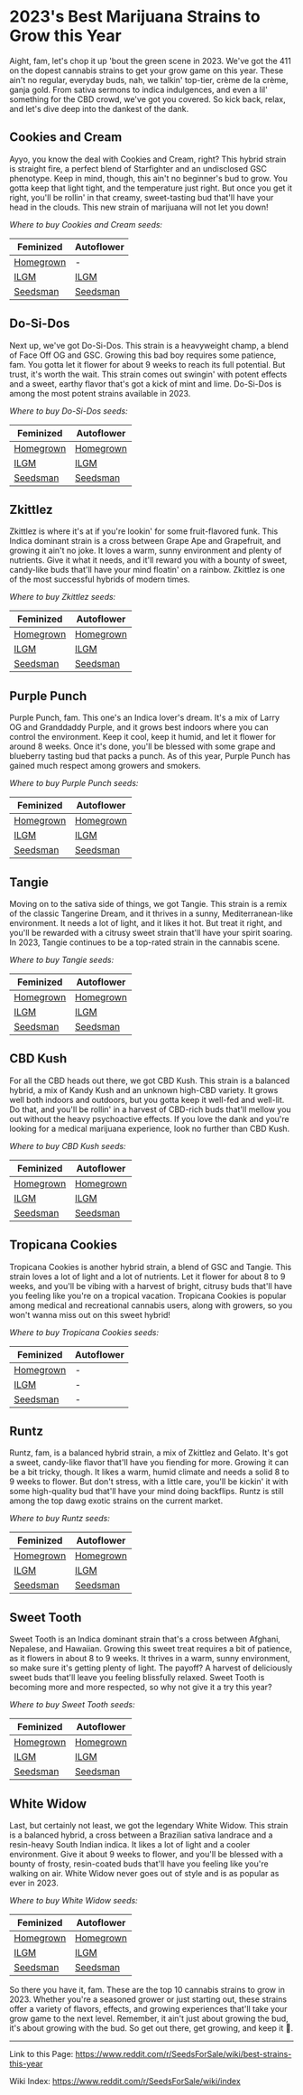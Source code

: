 # 2023's Best Marijuana Strains to Grow this Year

Aight, fam, let's chop it up 'bout the green scene in 2023. We've got the 411 on the dopest cannabis strains to get your grow game on this year. These ain't no regular, everyday buds, nah, we talkin' top-tier, crème de la crème, ganja gold. From sativa sermons to indica indulgences, and even a lil' something for the CBD crowd, we've got you covered. So kick back, relax, and let's dive deep into the dankest of the dank.

## Cookies and Cream
Ayyo, you know the deal with Cookies and Cream, right? This hybrid strain is straight fire, a perfect blend of Starfighter and an undisclosed GSC phenotype. Keep in mind, though, this ain't no beginner's bud to grow. You gotta keep that light tight, and the temperature just right. But once you get it right, you'll be rollin' in that creamy, sweet-tasting bud that'll have your head in the clouds. This new strain of marijuana will not let you down!

*Where to buy Cookies and Cream seeds:*

| Feminized | Autoflower |
|-----------|------------|
| [Homegrown](https://homegrowncannabisco.com/products/cookies-cream-feminized-marijuana-seeds?a_aid=sale) | -  |
| [ILGM](https://ilgm.com/products/cookies-and-cream-feminized-seeds?aff=2191)      | [ILGM](https://ilgm.com/products/cookies-and-cream-autoflower-seeds?aff=2191)       |
| [Seedsman](https://www.seedsman.com/cookies-cream-feminised-seeds?a_aid=56f632ea3916c)  | [Seedsman](https://www.seedsman.com/cream-cookies-auto-feminised-seeds?a_aid=56f632ea3916c)   |

## Do-Si-Dos
Next up, we've got Do-Si-Dos. This strain is a heavyweight champ, a blend of Face Off OG and GSC. Growing this bad boy requires some patience, fam. You gotta let it flower for about 9 weeks to reach its full potential. But trust, it's worth the wait. This strain comes out swingin' with potent effects and a sweet, earthy flavor that's got a kick of mint and lime. Do-Si-Dos is among the most potent strains available in 2023.

*Where to buy Do-Si-Dos seeds:*

| Feminized | Autoflower |
|-----------|------------|
| [Homegrown](https://homegrowncannabisco.com/products/do-si-dos-feminized-marijuana-seeds?a_aid=sale) | [Homegrown](https://homegrowncannabisco.com/products/do-si-dos-autoflower-cannabis-seeds-marijuana-seeds?a_aid=sale)  |
| [ILGM](https://ilgm.com/products/do-si-dos-feminized-seeds?aff=2191)      | [ILGM](https://ilgm.com/products/do-si-dos-autoflower-seeds?aff=2191)       |
| [Seedsman](https://www.seedsman.com/dos-si-dos-33-feminised-seeds?a_aid=56f632ea3916c)  | [Seedsman](https://www.seedsman.com/dos-si-dos-auto-feminised-seeds?a_aid=56f632ea3916c)   |

## Zkittlez
Zkittlez is where it's at if you're lookin' for some fruit-flavored funk. This Indica dominant strain is a cross between Grape Ape and Grapefruit, and growing it ain't no joke. It loves a warm, sunny environment and plenty of nutrients. Give it what it needs, and it'll reward you with a bounty of sweet, candy-like buds that'll have your mind floatin' on a rainbow. Zkittlez is one of the most successful hybrids of modern times.

*Where to buy Zkittlez seeds:*

| Feminized | Autoflower |
|-----------|------------|
| [Homegrown](https://homegrowncannabisco.com/products/zkittlez-feminized-marijuana-seeds?a_aid=sale) | [Homegrown](https://homegrowncannabisco.com/products/zkittlez-autoflower-marijuana-seeds?a_aid=sale)  |
| [ILGM](https://ilgm.com/products/zkittlez-feminized-seeds?aff=2191)      | [ILGM](https://ilgm.com/products/zkittlez-autoflower-seeds?aff=2191)       |
| [Seedsman](https://www.seedsman.com/zkittlez-2-0-feminised-seeds?a_aid=56f632ea3916c)  | [Seedsman](https://www.seedsman.com/fastbuds-zkittlez-auto-feminised-seeds?a_aid=56f632ea3916c)   |

## Purple Punch
Purple Punch, fam. This one's an Indica lover's dream. It's a mix of Larry OG and Granddaddy Purple, and it grows best indoors where you can control the environment. Keep it cool, keep it humid, and let it flower for around 8 weeks. Once it's done, you'll be blessed with some grape and blueberry tasting bud that packs a punch. As of this year, Purple Punch has gained much respect among growers and smokers.

*Where to buy Purple Punch seeds:*

| Feminized | Autoflower |
|-----------|------------|
| [Homegrown](https://homegrowncannabisco.com/products/purple-punch-feminized-marijuana-seeds?a_aid=sale) | [Homegrown](https://homegrowncannabisco.com/products/purple-punch-autoflower-seeds-marijuana-seeds?a_aid=sale)  |
| [ILGM](https://ilgm.com/products/purple-punch-feminized-seeds?aff=2191)      | [ILGM](https://ilgm.com/products/purple-punch-autoflower-seeds?aff=2191)       |
| [Seedsman](https://www.seedsman.com/purple-punch-feminised-seeds?a_aid=56f632ea3916c)  | [Seedsman](https://www.seedsman.com/purple-punch-auto-feminised-seeds-barneys-farm?a_aid=56f632ea3916c)   |

## Tangie
Moving on to the sativa side of things, we got Tangie. This strain is a remix of the classic Tangerine Dream, and it thrives in a sunny, Mediterranean-like environment. It needs a lot of light, and it likes it hot. But treat it right, and you'll be rewarded with a citrusy sweet strain that'll have your spirit soaring. In 2023, Tangie continues to be a top-rated strain in the cannabis scene.

*Where to buy Tangie seeds:*

| Feminized | Autoflower |
|-----------|------------|
| [Homegrown](https://homegrowncannabisco.com/products/tangie-feminized-marijuana-seeds?a_aid=sale) | [Homegrown](https://homegrowncannabisco.com/products/tangie-autoflower-marijuana-seeds?a_aid=sale)  |
| [ILGM](https://ilgm.com/products/tangie-feminized-seeds?aff=2191)      | [ILGM](https://ilgm.com/products/tangie-autoflower-seeds?aff=2191)       |
| [Seedsman](https://www.seedsman.com/tangie-feminised-seeds-dna-geneticsdna-tang-fem?a_aid=56f632ea3916c)  | [Seedsman](https://www.seedsman.com/tangie-matic-autoflowering-feminised-seeds?a_aid=56f632ea3916c)   |

## CBD Kush
For all the CBD heads out there, we got CBD Kush. This strain is a balanced hybrid, a mix of Kandy Kush and an unknown high-CBD variety. It grows well both indoors and outdoors, but you gotta keep it well-fed and well-lit. Do that, and you'll be rollin' in a harvest of CBD-rich buds that'll mellow you out without the heavy psychoactive effects. If you love the dank and you're looking for a medical marijuana experience, look no further than CBD Kush.

*Where to buy CBD Kush seeds:*

| Feminized | Autoflower |
|-----------|------------|
| [Homegrown](https://homegrowncannabisco.com/products/cbd-kush-feminized-marijuana-seeds?a_aid=sale) | [Homegrown](https://homegrowncannabisco.com/products/cbd-kush-autoflower-marijuana-seeds?a_aid=sale)  |
| [ILGM](https://ilgm.com/products/cbd-kush-feminized-seeds?aff=2191)      | [ILGM](https://ilgm.com/products/cbd-kush-autoflower-seeds?aff=2191)       |
| [Seedsman](https://www.seedsman.com/kush-n-cookies-cbd-feminised-seeds?a_aid=56f632ea3916c)  | [Seedsman](https://www.seedsman.com/pink-kush-cbd-auto-feminised-seeds?a_aid=56f632ea3916c)   |

## Tropicana Cookies
Tropicana Cookies is another hybrid strain, a blend of GSC and Tangie. This strain loves a lot of light and a lot of nutrients. Let it flower for about 8 to 9 weeks, and you'll be vibing with a harvest of bright, citrusy buds that'll have you feeling like you're on a tropical vacation. Tropicana Cookies is popular among medical and recreational cannabis users, along with growers, so you won't wanna miss out on this sweet hybrid!

*Where to buy Tropicana Cookies seeds:*

| Feminized | Autoflower |
|-----------|------------|
| [Homegrown](https://homegrowncannabisco.com/products/tropicana-cookies-purple-feminized-marijuana-seeds?a_aid=sale) | -  |
| [ILGM](https://ilgm.com/products/tropicana-cookies-feminized-seeds?aff=2191)      | -       |
| [Seedsman](https://www.seedsman.com/tropicana-cookies-fast-feminised-seeds-fb-tropco-fast-fem?a_aid=56f632ea3916c)  | -   |

## Runtz
Runtz, fam, is a balanced hybrid strain, a mix of Zkittlez and Gelato. It's got a sweet, candy-like flavor that'll have you fiending for more. Growing it can be a bit tricky, though. It likes a warm, humid climate and needs a solid 8 to 9 weeks to flower. But don't stress, with a little care, you'll be kickin' it with some high-quality bud that'll have your mind doing backflips. Runtz is still among the top dawg exotic strains on the current market.

*Where to buy Runtz seeds:*

| Feminized | Autoflower |
|-----------|------------|
| [Homegrown](https://homegrowncannabisco.com/products/runtz-feminized-marijuana-seeds?a_aid=sale) | [Homegrown](https://homegrowncannabisco.com/products/runtz-autoflower-seeds-marijuana-seeds?a_aid=sale)  |
| [ILGM](https://ilgm.com/products/runtz-feminized-seeds?aff=2191)      | [ILGM](https://ilgm.com/products/runtz-autoflower-seeds?aff=2191)       |
| [Seedsman](https://www.seedsman.com/runtz-13-feminised-seeds-5?a_aid=56f632ea3916c)  | [Seedsman](https://www.seedsman.com/runtz-auto-feminised-seeds-bfs-runtz-auto-fem?a_aid=56f632ea3916c)   |

## Sweet Tooth
Sweet Tooth is an Indica dominant strain that's a cross between Afghani, Nepalese, and Hawaiian. Growing this sweet treat requires a bit of patience, as it flowers in about 8 to 9 weeks. It thrives in a warm, sunny environment, so make sure it's getting plenty of light. The payoff? A harvest of deliciously sweet buds that'll leave you feeling blissfully relaxed. Sweet Tooth is becoming more and more respected, so why not give it a try this year?

*Where to buy Sweet Tooth seeds:*

| Feminized | Autoflower |
|-----------|------------|
| [Homegrown](https://homegrowncannabisco.com/products/sweet-tooth-feminized-marijuana-seeds?a_aid=sale) | [Homegrown](https://homegrowncannabisco.com/products/sweet-tooth-autoflower-marijuana-seeds?a_aid=sale)  |
| [ILGM](https://ilgm.com/products/sweet-tooth-feminized-seeds?aff=2191)      | [ILGM](https://ilgm.com/products/sweet-tooth-autoflower-seeds?aff=2191)       |
| [Seedsman](https://www.seedsman.com/breeders/sweet-tooth-seeds-barney-s-farm-seedssweet-tooth?a_aid=56f632ea3916c)  | [Seedsman](https://www.seedsman.com/sweet-tooth-auto-feminised-seeds-atl-swt-auto-fem?a_aid=56f632ea3916c)   |

## White Widow
Last, but certainly not least, we got the legendary White Widow. This strain is a balanced hybrid, a cross between a Brazilian sativa landrace and a resin-heavy South Indian indica. It likes a lot of light and a cooler environment. Give it about 9 weeks to flower, and you'll be blessed with a bounty of frosty, resin-coated buds that'll have you feeling like you're walking on air. White Widow never goes out of style and is as popular as ever in 2023.

*Where to buy White Widow seeds:*

| Feminized | Autoflower |
|-----------|------------|
| [Homegrown](https://homegrowncannabisco.com/products/white-widow-feminized-marijuana-seeds?a_aid=sale) | [Homegrown](https://homegrowncannabisco.com/products/white-widow-autoflower-marijuana-seeds?a_aid=sale)  |
| [ILGM](https://ilgm.com/products/white-widow-feminized-seeds?aff=2191)      | [ILGM](https://ilgm.com/products/white-widow-autoflower-seeds?aff=2191)       |
| [Seedsman](https://www.seedsman.com/white-widow-feminised-seeds-whitewidow?a_aid=56f632ea3916c)  | [Seedsman](https://www.seedsman.com/white-widow-auto-feminised-seeds-auto-white-widow?a_aid=56f632ea3916c)   |

So there you have it, fam. These are the top 10 cannabis strains to grow in 2023. Whether you're a seasoned grower or just starting out, these strains offer a variety of flavors, effects, and growing experiences that'll take your grow game to the next level. Remember, it ain't just about growing the bud, it's about growing with the bud. So get out there, get growing, and keep it 💯.
___

Link to this Page: https://www.reddit.com/r/SeedsForSale/wiki/best-strains-this-year

Wiki Index: https://www.reddit.com/r/SeedsForSale/wiki/index
